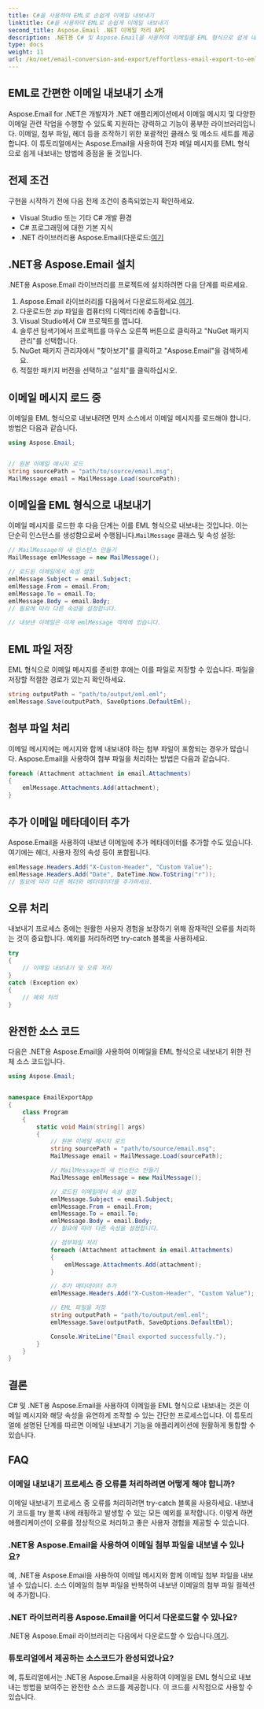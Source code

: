 ```yaml
---
title: C#을 사용하여 EML로 손쉽게 이메일 내보내기
linktitle: C#을 사용하여 EML로 손쉽게 이메일 내보내기
second_title: Aspose.Email .NET 이메일 처리 API
description: .NET용 C# 및 Aspose.Email을 사용하여 이메일을 EML 형식으로 쉽게 내보낼 수 있습니다. 소스 코드 예제를 통해 단계별로 알아보세요.
type: docs
weight: 11
url: /ko/net/email-conversion-and-export/effortless-email-export-to-eml-using-csharp/
---
```


## EML로 간편한 이메일 내보내기 소개

Aspose.Email for .NET은 개발자가 .NET 애플리케이션에서 이메일 메시지 및 다양한 이메일 관련 작업을 수행할 수 있도록 지원하는 강력하고 기능이 풍부한 라이브러리입니다. 이메일, 첨부 파일, 헤더 등을 조작하기 위한 포괄적인 클래스 및 메소드 세트를 제공합니다. 이 튜토리얼에서는 Aspose.Email을 사용하여 전자 메일 메시지를 EML 형식으로 쉽게 내보내는 방법에 중점을 둘 것입니다.

## 전제 조건

구현을 시작하기 전에 다음 전제 조건이 충족되었는지 확인하세요.

- Visual Studio 또는 기타 C# 개발 환경
- C# 프로그래밍에 대한 기본 지식
-  .NET 라이브러리용 Aspose.Email(다운로드:[여기](https://downloads.aspose.com/email/net)

## .NET용 Aspose.Email 설치

.NET용 Aspose.Email 라이브러리를 프로젝트에 설치하려면 다음 단계를 따르세요.

1.  Aspose.Email 라이브러리를 다음에서 다운로드하세요.[여기](https://releases.aspose.com/email/net).
2. 다운로드한 zip 파일을 컴퓨터의 디렉터리에 추출합니다.
3. Visual Studio에서 C# 프로젝트를 엽니다.
4. 솔루션 탐색기에서 프로젝트를 마우스 오른쪽 버튼으로 클릭하고 "NuGet 패키지 관리"를 선택합니다.
5. NuGet 패키지 관리자에서 "찾아보기"를 클릭하고 "Aspose.Email"을 검색하세요.
6. 적절한 패키지 버전을 선택하고 "설치"를 클릭하십시오.

## 이메일 메시지 로드 중

이메일을 EML 형식으로 내보내려면 먼저 소스에서 이메일 메시지를 로드해야 합니다. 방법은 다음과 같습니다.

```csharp
using Aspose.Email;


// 원본 이메일 메시지 로드
string sourcePath = "path/to/source/email.msg";
MailMessage email = MailMessage.Load(sourcePath);
```

## 이메일을 EML 형식으로 내보내기

 이메일 메시지를 로드한 후 다음 단계는 이를 EML 형식으로 내보내는 것입니다. 이는 단순히 인스턴스를 생성함으로써 수행됩니다.`MailMessage` 클래스 및 속성 설정:

```csharp
// MailMessage의 새 인스턴스 만들기
MailMessage emlMessage = new MailMessage();

// 로드된 이메일에서 속성 설정
emlMessage.Subject = email.Subject;
emlMessage.From = email.From;
emlMessage.To = email.To;
emlMessage.Body = email.Body;
// 필요에 따라 다른 속성을 설정합니다.

// 내보낸 이메일은 이제 emlMessage 객체에 있습니다.
```

## EML 파일 저장

EML 형식으로 이메일 메시지를 준비한 후에는 이를 파일로 저장할 수 있습니다. 파일을 저장할 적절한 경로가 있는지 확인하세요.

```csharp
string outputPath = "path/to/output/eml.eml";
emlMessage.Save(outputPath, SaveOptions.DefaultEml);
```

## 첨부 파일 처리

이메일 메시지에는 메시지와 함께 내보내야 하는 첨부 파일이 포함되는 경우가 많습니다. Aspose.Email을 사용하여 첨부 파일을 처리하는 방법은 다음과 같습니다.

```csharp
foreach (Attachment attachment in email.Attachments)
{
    emlMessage.Attachments.Add(attachment);
}
```

## 추가 이메일 메타데이터 추가

Aspose.Email을 사용하여 내보낸 이메일에 추가 메타데이터를 추가할 수도 있습니다. 여기에는 헤더, 사용자 정의 속성 등이 포함됩니다.

```csharp
emlMessage.Headers.Add("X-Custom-Header", "Custom Value");
emlMessage.Headers.Add("Date", DateTime.Now.ToString("r"));
// 필요에 따라 다른 헤더와 메타데이터를 추가하세요.
```

## 오류 처리

내보내기 프로세스 중에는 원활한 사용자 경험을 보장하기 위해 잠재적인 오류를 처리하는 것이 중요합니다. 예외를 처리하려면 try-catch 블록을 사용하세요.

```csharp
try
{
    // 이메일 내보내기 및 오류 처리
}
catch (Exception ex)
{
    // 예외 처리
}
```

## 완전한 소스 코드

다음은 .NET용 Aspose.Email을 사용하여 이메일을 EML 형식으로 내보내기 위한 전체 소스 코드입니다.

```csharp
using Aspose.Email;


namespace EmailExportApp
{
    class Program
    {
        static void Main(string[] args)
        {
            // 원본 이메일 메시지 로드
            string sourcePath = "path/to/source/email.msg";
            MailMessage email = MailMessage.Load(sourcePath);

            // MailMessage의 새 인스턴스 만들기
            MailMessage emlMessage = new MailMessage();

            // 로드된 이메일에서 속성 설정
            emlMessage.Subject = email.Subject;
            emlMessage.From = email.From;
            emlMessage.To = email.To;
            emlMessage.Body = email.Body;
            // 필요에 따라 다른 속성을 설정합니다.

            // 첨부파일 처리
            foreach (Attachment attachment in email.Attachments)
            {
                emlMessage.Attachments.Add(attachment);
            }

            // 추가 메타데이터 추가
            emlMessage.Headers.Add("X-Custom-Header", "Custom Value");

            // EML 파일을 저장
            string outputPath = "path/to/output/eml.eml";
            emlMessage.Save(outputPath, SaveOptions.DefaultEml);

            Console.WriteLine("Email exported successfully.");
        }
    }
}
```

## 결론

C# 및 .NET용 Aspose.Email을 사용하여 이메일을 EML 형식으로 내보내는 것은 이메일 메시지와 해당 속성을 유연하게 조작할 수 있는 간단한 프로세스입니다. 이 튜토리얼에 설명된 단계를 따르면 이메일 내보내기 기능을 애플리케이션에 원활하게 통합할 수 있습니다.

## FAQ

### 이메일 내보내기 프로세스 중 오류를 처리하려면 어떻게 해야 합니까?

이메일 내보내기 프로세스 중 오류를 처리하려면 try-catch 블록을 사용하세요. 내보내기 코드를 try 블록 내에 래핑하고 발생할 수 있는 모든 예외를 포착합니다. 이렇게 하면 애플리케이션이 오류를 정상적으로 처리하고 좋은 사용자 경험을 제공할 수 있습니다.

### .NET용 Aspose.Email을 사용하여 이메일 첨부 파일을 내보낼 수 있나요?

예, .NET용 Aspose.Email을 사용하여 이메일 메시지와 함께 이메일 첨부 파일을 내보낼 수 있습니다. 소스 이메일의 첨부 파일을 반복하여 내보낸 이메일의 첨부 파일 컬렉션에 추가합니다.

### .NET 라이브러리용 Aspose.Email을 어디서 다운로드할 수 있나요?

 .NET용 Aspose.Email 라이브러리는 다음에서 다운로드할 수 있습니다.[여기](https://downloads.aspose.com/email/net).

### 튜토리얼에서 제공하는 소스코드가 완성되었나요?

예, 튜토리얼에서는 .NET용 Aspose.Email을 사용하여 이메일을 EML 형식으로 내보내는 방법을 보여주는 완전한 소스 코드를 제공합니다. 이 코드를 시작점으로 사용할 수 있습니다.